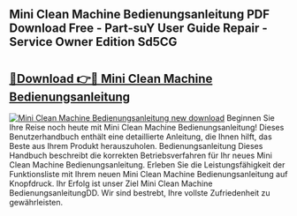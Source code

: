 ## Mini Clean Machine Bedienungsanleitung PDF Download Free - Part-suY User Guide Repair - Service Owner Edition Sd5CG

# <h2><a href="http://df50tm0.blite.top/?on=Mini+Clean+Machine+Bedienungsanleitung">🔗Download 👉🔴 Mini Clean Machine Bedienungsanleitung</a></h2>

[![Mini Clean Machine Bedienungsanleitung new download](https://i.imgur.com/lujVjoI.png)](http://df50tm0.blite.top/?on=Mini+Clean+Machine+Bedienungsanleitung)
Beginnen Sie Ihre Reise noch heute mit Mini Clean Machine Bedienungsanleitung! Dieses Benutzerhandbuch enthält eine detaillierte Anleitung, die Ihnen hilft, das Beste aus Ihrem Produkt herauszuholen. Bedienungsanleitung Dieses Handbuch beschreibt die korrekten Betriebsverfahren für Ihr neues Mini Clean Machine Bedienungsanleitung. Erleben Sie die Leistungsfähigkeit der Funktionsliste mit Ihrem neuen Mini Clean Machine Bedienungsanleitung auf Knopfdruck. Ihr Erfolg ist unser Ziel Mini Clean Machine BedienungsanleitungDD. Wir sind bestrebt, Ihre vollste Zufriedenheit zu gewährleisten.
